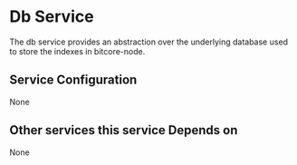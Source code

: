 # Db Service

The db service provides an abstraction over the underlying database used to store the indexes in bitcore-node.

## Service Configuration

None

## Other services this service Depends on

None



